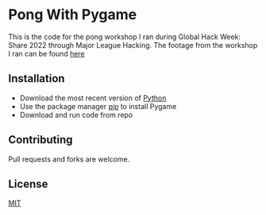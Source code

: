 # Pong With Pygame
This is the code for the pong workshop I ran during Global Hack Week: Share 2022 through Major League Hacking. The footage from the workshop I ran can be found [here](https://www.youtube.com/watch?v=1VdXMi3ZVEg)

## Installation
* Download the most recent version of [Python](https://www.python.org/downloads/)
* Use the package manager [pip](https://www.geeksforgeeks.org/how-to-install-pip-on-windows/) to install Pygame
* Download and run code from repo

## Contributing
Pull requests and forks are welcome. 

## License
[MIT](https://choosealicense.com/licenses/mit/)
